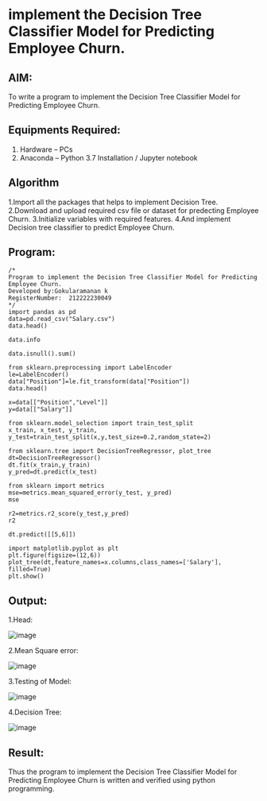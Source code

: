 # implement the Decision Tree Classifier Model for Predicting Employee Churn.

## AIM:
To write a program to implement the Decision Tree Classifier Model for Predicting Employee Churn.

## Equipments Required:
1. Hardware – PCs
2. Anaconda – Python 3.7 Installation / Jupyter notebook

## Algorithm
1.Import all the packages that helps to implement Decision Tree.
2.Download and upload required csv file or dataset for predecting Employee Churn.
3.Initialize variables with required features.
4.And implement Decision tree classifier to predict Employee Churn.

## Program:
```
/*
Program to implement the Decision Tree Classifier Model for Predicting Employee Churn.
Developed by:Gokularamanan k
RegisterNumber:  212222230049
*/
import pandas as pd
data=pd.read_csv("Salary.csv")
data.head()

data.info

data.isnull().sum()

from sklearn.preprocessing import LabelEncoder
le=LabelEncoder()
data["Position"]=le.fit_transform(data["Position"])
data.head()

x=data[["Position","Level"]]
y=data[["Salary"]]

from sklearn.model_selection import train_test_split
x_train, x_test, y_train, y_test=train_test_split(x,y,test_size=0.2,random_state=2)

from sklearn.tree import DecisionTreeRegressor, plot_tree
dt=DecisionTreeRegressor()
dt.fit(x_train,y_train)
y_pred=dt.predict(x_test)

from sklearn import metrics
mse=metrics.mean_squared_error(y_test, y_pred)
mse

r2=metrics.r2_score(y_test,y_pred)
r2

dt.predict([[5,6]])

import matplotlib.pyplot as plt
plt.figure(figsize=(12,6))
plot_tree(dt,feature_names=x.columns,class_names=['Salary'], filled=True)
plt.show()

```

## Output:

1.Head:

![image](https://github.com/Gokulanbazhagan/Implementation-of-Decision-Tree-Classifier-Model-for-Predicting-Employee-Churn/assets/119518996/dc694c2a-2d85-4110-b31c-70ecb924a930)

2.Mean Square error:

![image](https://github.com/Gokulanbazhagan/Implementation-of-Decision-Tree-Classifier-Model-for-Predicting-Employee-Churn/assets/119518996/b1909abb-e101-4b5f-98ec-82ccfc204ea4)

3.Testing of Model:

![image](https://github.com/Gokulanbazhagan/Implementation-of-Decision-Tree-Classifier-Model-for-Predicting-Employee-Churn/assets/119518996/65d82966-1d4d-4aaf-ab2a-2c98b0f40e74)

4.Decision Tree:

 ![image](https://github.com/Gokulanbazhagan/Implementation-of-Decision-Tree-Classifier-Model-for-Predicting-Employee-Churn/assets/119518996/e4036864-1a0b-4042-bca7-2f9309fb2dc0)




## Result:
Thus the program to implement the  Decision Tree Classifier Model for Predicting Employee Churn is written and verified using python programming.
